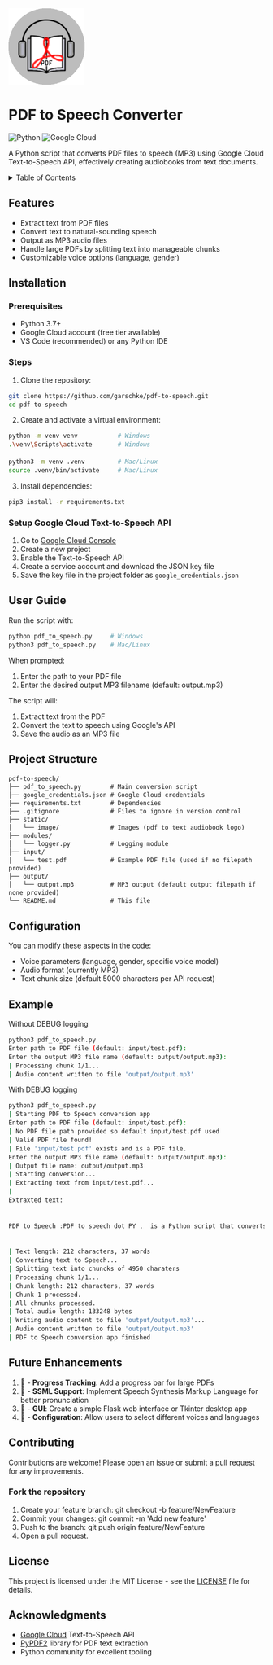 <!-- LOGO  -->
<img src="static/images/audiobook.png" height="150px">

<!-- INTRODUCTION -->
# PDF to Speech Converter

![Python](https://img.shields.io/badge/python-3670A0?style=for-the-badge&logo=python&logoColor=ffdd54)
![Google Cloud](https://img.shields.io/badge/GoogleCloud-%234285F4.svg?style=for-the-badge&logo=google-cloud&logoColor=white)

A Python script that converts PDF files to speech (MP3) using Google Cloud Text-to-Speech API, effectively creating audiobooks from text documents.

<!-- TABLE OF CONTENTS -->
<details>
  <summary>Table of Contents</summary>
  <ol>
    <li><a href="#PDF-to-Speech-Converter">PDF to Speech Converter</a></li>
    <li><a href="#Features">Features</a></li>
    <li>
      <a href="#installation">Installation</a>
      <ul>
        <li><a href="#prerequisites">Prerequisites</a></li>
        <li><a href="#steps">Steps</a></li>
        <li><a href="#Setup-Google-Cloud-Text-to-Speech-API">Setup Google Cloud Text-to-Speech API</a></li>
      </ul>
    </li>
    <li><a href="#user-guide">User Guide</a></li>
    <li><a href="#project-structure">Project Structure</a></li>
    <li><a href="#configuration">Configuration</a></li>
    <li><a href="#example">Example</a></li>
    <li><a href="#future-enhancements">Future Enhancements</a></li>
    <li>
        <a href="#contributing">Contributing</a>
      <ul>
        <li><a href="#fork-the-repository">Fork the repository</a></li>
      </ul>
    </li>
    <li><a href="#license">License</a></li>
    <li><a href="#acknowledgements">Acknowledgements</a></li>
  </ol>
</details>

<!-- FEATURES -->
## Features

- Extract text from PDF files
- Convert text to natural-sounding speech
- Output as MP3 audio files
- Handle large PDFs by splitting text into manageable chunks
- Customizable voice options (language, gender)

<!-- INSTALLATION -->
## Installation

### Prerequisites

- Python 3.7+
- Google Cloud account (free tier available)
- VS Code (recommended) or any Python IDE

### Steps

1. Clone the repository:
```bash
git clone https://github.com/garschke/pdf-to-speech.git
cd pdf-to-speech
```

2. Create and activate a virtual environment:
```bash
python -m venv venv           # Windows
.\venv\Scripts\activate       # Windows

python3 -m venv .venv         # Mac/Linux
source .venv/bin/activate     # Mac/Linux
```

3. Install dependencies:
```bash
pip3 install -r requirements.txt
```

### Setup Google Cloud Text-to-Speech API

1. Go to [Google Cloud Console](https://console.cloud.google.com/)
2. Create a new project
3. Enable the Text-to-Speech API
4. Create a service account and download the JSON key file
5. Save the key file in the project folder as `google_credentials.json`

<!-- USER GUIDE -->
## User Guide

Run the script with:
```bash
python pdf_to_speech.py     # Windows
python3 pdf_to_speech.py    # Mac/Linux
```

When prompted:
1. Enter the path to your PDF file
2. Enter the desired output MP3 filename (default: output.mp3)

The script will:
1. Extract text from the PDF
2. Convert the text to speech using Google's API
3. Save the audio as an MP3 file


<!-- PROJECT STRUCTURE -->
## Project Structure

```
pdf-to-speech/
├── pdf_to_speech.py        # Main conversion script
├── google_credentials.json # Google Cloud credentials
├── requirements.txt        # Dependencies
├── .gitignore              # Files to ignore in version control
├── static/
│   └── image/              # Images (pdf to text audiobook logo)
├── modules/
│   └── logger.py           # Logging module
├── input/
│   └── test.pdf            # Example PDF file (used if no filepath provided)
├── output/
│   └── output.mp3          # MP3 output (default output filepath if none provided)
└── README.md               # This file
```

<!-- CONFIGURATION -->
## Configuration

You can modify these aspects in the code:
- Voice parameters (language, gender, specific voice model)
- Audio format (currently MP3)
- Text chunk size (default 5000 characters per API request)

<!-- EXAMPLE -->
## Example

Without DEBUG logging
```bash
python3 pdf_to_speech.py
Enter path to PDF file (default: input/test.pdf): 
Enter the output MP3 file name (default: output/output.mp3): 
| Processing chunk 1/1...
| Audio content written to file 'output/output.mp3'
```

With DEBUG logging
```bash
python3 pdf_to_speech.py
| Starting PDF to Speech conversion app
Enter path to PDF file (default: input/test.pdf): 
| No PDF file path provided so default input/test.pdf used
| Valid PDF file found!
| File 'input/test.pdf' exists and is a PDF file.
Enter the output MP3 file name (default: output/output.mp3): 
| Output file name: output/output.mp3
| Starting conversion...
| Extracting text from input/test.pdf...
| 
Extraxted text:


PDF to Speech :PDF to speech dot PY ,  is a Python script that converts PDF ﬁles to speech in the form of MP3 ﬁles, using the Google Cloud Text-to-Speech API, eﬀectively creating audiobooks from text documents.


| Text length: 212 characters, 37 words
| Converting text to Speech...
| Splitting text into chuncks of 4950 charaters
| Processing chunk 1/1...
| Chunk length: 212 characters, 37 words
| Chunk 1 processed.
| All chnunks processed.
| Total audio length: 133248 bytes
| Writing audio content to file 'output/output.mp3'...
| Audio content written to file 'output/output.mp3'
| PDF to Speech conversion app finished
```

<!-- FUTURE ENHANCEMENTS -->
## Future Enhancements

1. 🔲  -  **Progress Tracking**: Add a progress bar for large PDFs
2. 🔲  - **SSML Support**: Implement Speech Synthesis Markup Language for better pronunciation
3. 🔲  - **GUI**: Create a simple Flask web interface or Tkinter desktop app
4. 🔲  - **Configuration**: Allow users to select different voices and languages


<!-- CONTRIBUTING -->
## Contributing
Contributions are welcome! Please open an issue or submit a pull request for any improvements.

### Fork the repository
1. Create your feature branch: git checkout -b feature/NewFeature
2. Commit your changes: git commit -m 'Add new feature'
3. Push to the branch: git push origin feature/NewFeature
4. Open a pull request.


<!-- LICENCE -->
## License

This project is licensed under the MIT License - see the [LICENSE](LICENSE) file for details.

<!-- AKNOWLEDGEMENTS -->
## Acknowledgments

- [Google Cloud](https://cloud.google.com/text-to-speech/docs?_gl) Text-to-Speech API
- [PyPDF2](https://pypi.org/project/PyPDF2/) library for PDF text extraction
- Python community for excellent tooling